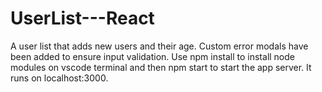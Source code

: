 # UserList---React
A user list that adds new users and their age.
Custom error modals have been added to ensure input validation. 
Use npm install to install node modules on vscode terminal and then npm start to start the app server.
It runs on localhost:3000.
